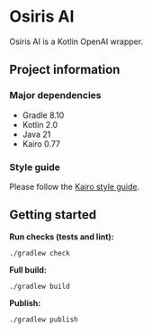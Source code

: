 # Osiris AI

Osiris AI is a Kotlin OpenAI wrapper.

## Project information

### Major dependencies

- Gradle 8.10
- Kotlin 2.0
- Java 21
- Kairo 0.77

### Style guide

Please follow the [Kairo style guide](https://github.com/hudson155/kairo/blob/main/docs/style-guide.md).

## Getting started

**Run checks (tests and lint):**

```shell
./gradlew check
```

**Full build:**

```shell
./gradlew build
```

**Publish:**

```shell
./gradlew publish
```
